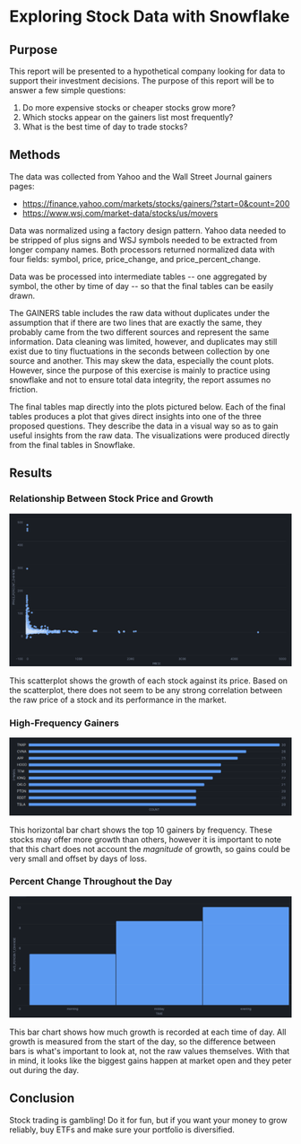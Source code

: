 


















# Exploring Stock Data with Snowflake

## Purpose

This report will be presented to a hypothetical company looking for data to support their investment decisions. The purpose of this report will be to answer a few simple questions:

1. Do more expensive stocks or cheaper stocks grow more?
2. Which stocks appear on the gainers list most frequently?
3. What is the best time of day to trade stocks?

## Methods

The data was collected from Yahoo and the Wall Street Journal gainers pages:

- https://finance.yahoo.com/markets/stocks/gainers/?start=0&count=200
- https://www.wsj.com/market-data/stocks/us/movers

Data was normalized using a factory design pattern. Yahoo data needed to be stripped of plus signs and WSJ symbols needed to be extracted from longer company names. Both processors returned normalized data with four fields: symbol, price, price_change, and price_percent_change.

Data was be processed into intermediate tables -- one aggregated by symbol, the other by time of day -- so that the final tables can be easily drawn.

The GAINERS table includes the raw data without duplicates under the assumption that if there are two lines that are exactly the same, they probably came from the two different sources and represent the same information. Data cleaning was limited, however, and duplicates may still exist due to tiny fluctuations in the seconds between collection by one source and another. This may skew the data, especially the count plots. However, since the purpose of this exercise is mainly to practice using snowflake and not to ensure total data integrity, the report assumes no friction.

The final tables map directly into the plots pictured below. Each of the final tables produces a plot that gives direct insights into one of the three proposed questions. They describe the data in a visual way so as to gain useful insights from the raw data. The visualizations were produced directly from the final tables in Snowflake.

## Results

### Relationship Between Stock Price and Growth

![](https://github.com/oatmeelsquares/SP25_DS5111_rn7ena/blob/main/figures/change_ratio_scatter.png)

This scatterplot shows the growth of each stock against its price. Based on the scatterplot, there does not seem to be any strong correlation between the raw price of a stock and its performance in the market.


### High-Frequency Gainers

![](https://github.com/oatmeelsquares/SP25_DS5111_rn7ena/blob/main/figures/top_freq_bar.png)

This horizontal bar chart shows the top 10 gainers by frequency. These stocks may offer more growth than others, however it is important to note that this chart does not account the *magnitude* of growth, so gains could be very small and offset by days of loss.


### Percent Change Throughout the Day

![](https://github.com/oatmeelsquares/SP25_DS5111_rn7ena/blob/main/figures/best_time_bar.png)

This bar chart shows how much growth is recorded at each time of day. All growth is measured from the start of the day, so the difference between bars is what's important to look at, not the raw values themselves. With that in mind, it looks like the biggest gains happen at market open and they peter out during the day.

## Conclusion

Stock trading is gambling! Do it for fun, but if you want your money to grow reliably, buy ETFs and make sure your portfolio is diversified.
